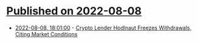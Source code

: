 # [Published on 2022-08-08](index.md)

* [2022-08-08, 18:01:00](https://slashdot.org/story/22/08/08/1756211/crypto-lender-hodlnaut-freezes-withdrawals-citing-market-conditions?utm_source=rss1.0mainlinkanon&utm_medium=feed) - [Crypto Lender Hodlnaut Freezes Withdrawals, Citing Market Conditions](https://slashdot.org/story/22/08/08/1756211/crypto-lender-hodlnaut-freezes-withdrawals-citing-market-conditions?utm_source=rss1.0mainlinkanon&utm_medium=feed)

